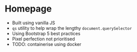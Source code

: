 # Homepage

- Built using vanilla JS
- `qs` utility to help wrap the lengthy `document.querySelector`
- Using Bootstrap 5 best practices
- Pixel perfection not prioritised
- TODO: containerise using docker